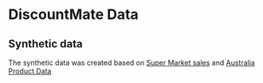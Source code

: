 # DiscountMate Data
## Synthetic data

The synthetic data was created based on [Super Market sales](https://www.kaggle.com/datasets/aungpyaeap/supermarket-sales)
 and [Australia Product Data](https://www.kaggle.com/datasets/thedevastator/grocery-product-prices-for-australian-states)
